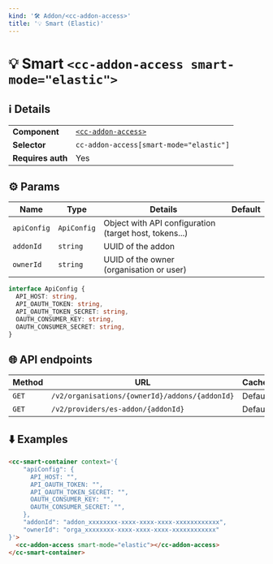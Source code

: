 ```yaml
---
kind: '🛠 Addon/<cc-addon-access>'
title: '💡 Smart (Elastic)'
---
```

# 💡 Smart `<cc-addon-access smart-mode="elastic">`

## ℹ️ Details

<table>
<tr><td><strong>Component    </strong> <td><a href="🛠-addon-access-cc-addon-access--default-story"><code>&lt;cc-addon-access&gt;</code></a>
<tr><td><strong>Selector     </strong> <td><code>cc-addon-access[smart-mode="elastic"]</code>
<tr><td><strong>Requires auth</strong> <td>Yes
</table>

## ⚙️ Params

| Name        | Type        | Details                                                | Default |
|-------------|-------------|--------------------------------------------------------|---------|
| `apiConfig` | `ApiConfig` | Object with API configuration (target host, tokens...) |         |
| `addonId`   | `string`    | UUID of the addon                                      |         |
| `ownerId`   | `string`    | UUID of the owner (organisation or user)               |         |

```ts
interface ApiConfig {
  API_HOST: string,
  API_OAUTH_TOKEN: string,
  API_OAUTH_TOKEN_SECRET: string,
  OAUTH_CONSUMER_KEY: string,
  OAUTH_CONSUMER_SECRET: string,
}
```

## 🌐 API endpoints

| Method | URL                                                              | Cache?  |
|--------|------------------------------------------------------------------|---------|
| `GET`  | `/v2/organisations/{ownerId}/addons/{addonId}`                   | Default |
| `GET`  | `/v2/providers/es-addon/{addonId}`                               | Default |

## ⬇️️ Examples

```html
<cc-smart-container context='{
    "apiConfig": {
      API_HOST: "",
      API_OAUTH_TOKEN: "",
      API_OAUTH_TOKEN_SECRET: "",
      OAUTH_CONSUMER_KEY: "",
      OAUTH_CONSUMER_SECRET: "",
    },
    "addonId": "addon_xxxxxxxx-xxxx-xxxx-xxxx-xxxxxxxxxxxx",
    "ownerId": "orga_xxxxxxxx-xxxx-xxxx-xxxx-xxxxxxxxxxxx"
}'>
  <cc-addon-access smart-mode="elastic"></cc-addon-access>
</cc-smart-container>
```
